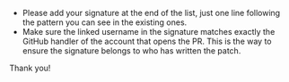 * Please add your signature at the end of the list, just one line following the
  pattern you can see in the existing ones.
* Make sure the linked username in the signature matches exactly the GitHub
  handler of the account that opens the PR. This is the way to ensure the
  signature belongs to who has written the patch.

Thank you!
